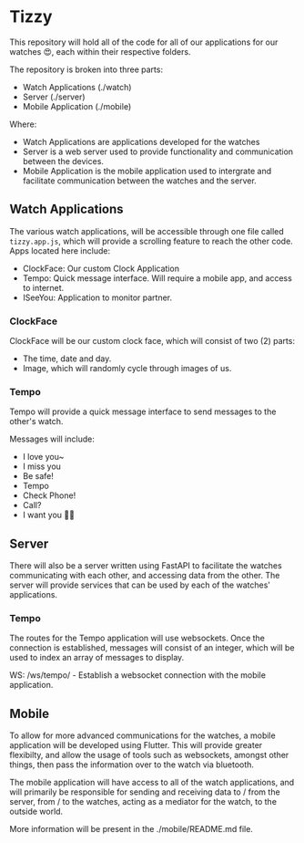 # Tizzy

This repository will hold all of the code for all of our applications for our watches 😍, each within their respective folders.

The repository is broken into three parts:

- Watch Applications (./watch)
- Server (./server)
- Mobile Application (./mobile)

Where:

- Watch Applications are applications developed for the watches
- Server is a web server used to provide functionality and communication between the devices.
- Mobile Application is the mobile application used to intergrate and facilitate communication between the watches and the server.

## Watch Applications
The various watch applications, will be accessible through one file called `tizzy.app.js`, which will provide a scrolling feature to reach the other code.
Apps located here include:

- ClockFace: Our custom Clock Application
- Tempo: Quick message interface. Will require a mobile app, and access to internet.
- ISeeYou: Application to monitor partner.

### ClockFace

ClockFace will be our custom clock face, which will consist of two (2) parts:

- The time, date and day.
- Image, which will randomly cycle through images of us.

### Tempo

Tempo will provide a quick message interface to send messages to the other's watch.

Messages will include:

- I love you~
- I miss you
- Be safe!
- Tempo
- Check Phone!
- Call?
- I want you 🥴🥴

## Server
There will also be a server written using FastAPI to facilitate the watches communicating with each other, and accessing data from the other.
The server will provide services that can be used by each of the watches' applications.

### Tempo
The routes for the Tempo application will use websockets.
Once the connection is established, messages will consist of an integer, which will be used to index an array of messages to display.

WS: /ws/tempo/ - Establish a websocket connection with the mobile application.

## Mobile

To allow for more advanced communications for the watches, a mobile application will be developed using Flutter.
This will provide greater flexibilty, and allow the usage of tools such as websockets, amongst other things, then pass the information over to the watch via bluetooth.

The mobile application will have access to all of the watch applications, and will primarily be responsible for sending and receiving data to / from the server, from / to the watches, acting as a mediator for the watch, to the outside world.

More information will be present in the ./mobile/README.md file.

